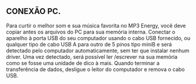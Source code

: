 ## CONEXÃO PC.

Para curtir o melhor som e sua música favorita no MP3 Energy, você deve copiar antes os arquivos do PC para sua memória interna.
Conectar o aparelho à porta USB do seu computador usando o cabo USB fornecido, ou qualquer tipo de cabo USB A para outro de 5 pinos tipo miniB e será detectado pelo computador automaticamente, sem ter que instalar nenhum driver. Uma vez detectado, será possível
ler /escrever na sua memória como se fosse uma unidade de dico à mais. Quando terminar a transferência de dados, desligue o leitor do computador e remova o cabo USB.
